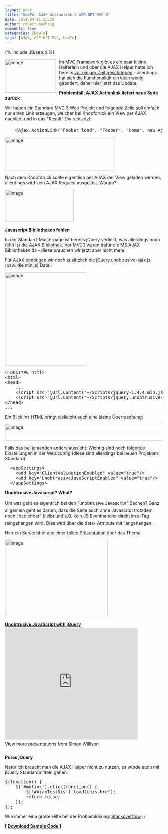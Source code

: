 ```yaml
---
layout: post
title: "HowTo: AJAX Actionlink & ASP.NET MVC 3"
date: 2011-04-11 23:33
author: robert.muehsig
comments: true
categories: [HowTo]
tags: [AJAX, ASP.NET MVC, HowTo]
---
```

{% include JB/setup %}
<p><a href="{{BASE_PATH}}/assets/wp-images/image1241.png"><img style="border-right-width: 0px; margin: 0px 10px 0px 0px; display: inline; border-top-width: 0px; border-bottom-width: 0px; border-left-width: 0px" title="image" border="0" alt="image" align="left" src="{{BASE_PATH}}/assets/wp-images/image_thumb421.png" width="163" height="107" /></a> </p>  <p>Im MVC Framework gibt es ein paar kleine Helferlein und über die AJAX Helper hatte ich bereits <a href="http://code-inside.de/blog/2009/08/25/howto-ajax-und-aspnet-mvc/">vor einiger Zeit geschrieben</a> - allerdings hat sich die Funktionalität ein klein wenig geändert, daher hier jetzt das Update.</p> <!--more-->  <p><strong>Problemfall: AJAX Actionlink liefert neue Seite zurück</strong></p>  <p>Wir haben ein Standard MVC 3 Web Projekt und folgende Zeile soll einfach nur einen Link erzeugen, welcher bei Knopfdruck ein View per AJAX nachlädt und in das "Result” Div reinsetzt:</p>  <div style="padding-bottom: 0px; margin: 0px; padding-left: 0px; padding-right: 0px; display: inline; float: none; padding-top: 0px" id="scid:812469c5-0cb0-4c63-8c15-c81123a09de7:ffd83d40-ebc2-49c2-a2e1-dcee5333b293" class="wlWriterEditableSmartContent"><pre name="code" class="c#">    @Ajax.ActionLink("Foobar load", "Foobar", "Home", new AjaxOptions() { HttpMethod = "Get", UpdateTargetId = "Result" })</pre></div>

<p><a href="{{BASE_PATH}}/assets/wp-images/image1242.png"><img style="border-right-width: 0px; display: inline; border-top-width: 0px; border-bottom-width: 0px; border-left-width: 0px" title="image" border="0" alt="image" src="{{BASE_PATH}}/assets/wp-images/image_thumb422.png" width="350" height="105" /></a> </p>

<p></p>

<p>Nach dem Knopfdruck sollte eigentlich per AJAX der View geladen werden, allerdings wird kein AJAX Request ausgelöst. Warum?</p>

<p><a href="{{BASE_PATH}}/assets/wp-images/image1243.png"><img style="border-right-width: 0px; display: inline; border-top-width: 0px; border-bottom-width: 0px; border-left-width: 0px" title="image" border="0" alt="image" src="{{BASE_PATH}}/assets/wp-images/image_thumb423.png" width="220" height="103" /></a>&#160;</p>

<p><strong>Javascript Bibliotheken fehlen</strong></p>

<p>In der Standard-Masterpage ist bereits jQuery verlinkt, was allerdings noch fehlt ist die AJAX Bibliothek. Vor MVC3 waren dafür die MS AJAX Bibliotheken da - diese brauchen wir jetzt aber nicht mehr.</p>

<p>Für AJAX benötigen wir noch zusätzlich die jQuery.unobtrusive-ajax.js (bzw. die min.js) Datei!</p>

<p><a href="{{BASE_PATH}}/assets/wp-images/image1244.png"><img style="border-right-width: 0px; display: inline; border-top-width: 0px; border-bottom-width: 0px; border-left-width: 0px" title="image" border="0" alt="image" src="{{BASE_PATH}}/assets/wp-images/image_thumb424.png" width="260" height="297" /></a> </p>

<div style="padding-bottom: 0px; margin: 0px; padding-left: 0px; padding-right: 0px; display: inline; float: none; padding-top: 0px" id="scid:812469c5-0cb0-4c63-8c15-c81123a09de7:444b96ac-250c-42f0-aa49-a792c96e4570" class="wlWriterEditableSmartContent"><pre name="code" class="c#">&lt;!DOCTYPE html&gt;
&lt;html&gt;
&lt;head&gt;
    ...
    &lt;script src="@Url.Content("~/Scripts/jquery-1.4.4.min.js")" type="text/javascript"&gt;&lt;/script&gt;
    &lt;script src="@Url.Content("~/Scripts/jquery.unobtrusive-ajax.min.js")" type="text/javascript"&gt;&lt;/script&gt;
&lt;/head&gt;
...</pre></div>

<p></p>

<p></p>

<p>Ein Blick ins HTML bringt vielleicht auch eine kleine Überraschung:</p>

<p><a href="{{BASE_PATH}}/assets/wp-images/image1245.png"><img style="border-right-width: 0px; display: inline; border-top-width: 0px; border-bottom-width: 0px; border-left-width: 0px" title="image" border="0" alt="image" src="{{BASE_PATH}}/assets/wp-images/image_thumb425.png" width="568" height="54" /></a> </p>

<p>Falls das bei jemanden anders aussieht: Wichtig sind noch folgende Einstellungen in der Web.config (diese sind allerdings bei neuen Projekten Standard)</p>

<div style="padding-bottom: 0px; margin: 0px; padding-left: 0px; padding-right: 0px; display: inline; float: none; padding-top: 0px" id="scid:812469c5-0cb0-4c63-8c15-c81123a09de7:a6846b87-85dc-405f-9969-3d4065855837" class="wlWriterEditableSmartContent"><pre name="code" class="c#">  &lt;appSettings&gt;
    &lt;add key="ClientValidationEnabled" value="true"/&gt; 
    &lt;add key="UnobtrusiveJavaScriptEnabled" value="true"/&gt; 
  &lt;/appSettings&gt;</pre></div>

<p></p>

<p><strong>Unobtrusive Javascript? What?</strong></p>

<p>Um was geht es eigentlich bei den "unobtrusive Javascript” Sachen? Ganz allgemein geht es darum, dass die Seite auch ohne Javascript trotzdem noch "bedienbar” bleibt und z.B. kein JS Eventhandler direkt im a-Tag reingehangen wird. Dies wird über die data- Attribute mit "angehangen.</p>

<p>Hier ein Screenshot aus einer <a href="http://simonwillison.net/static/2008/xtech/">tollen Präsentation</a> über das Thema:</p>

<p><a href="{{BASE_PATH}}/assets/wp-images/image1246.png"><img style="border-right-width: 0px; display: inline; border-top-width: 0px; border-bottom-width: 0px; border-left-width: 0px" title="image" border="0" alt="image" src="{{BASE_PATH}}/assets/wp-images/image_thumb426.png" width="329" height="248" /></a></p>

<div style="width: 425px" id="__ss_390708"><strong style="margin: 12px 0px 4px; display: block"><a title="Unobtrusive JavaScript with jQuery" href="http://www.slideshare.net/simon/unobtrusive-javascript-with-jquery">Unobtrusive JavaScript with jQuery</a></strong> <iframe height="355" marginheight="0" src="http://www.slideshare.net/slideshow/embed_code/390708" frameborder="0" width="425" marginwidth="0" scrolling="no"></iframe>

  <div style="padding-bottom: 12px; padding-left: 0px; padding-right: 0px; padding-top: 5px">View more <a href="http://www.slideshare.net/">presentations</a> from <a href="http://www.slideshare.net/simon">Simon Willison</a> </div>
</div>

<p><strong>Pures jQuery</strong></p>

<p>Natürlich braucht man die AJAX Helper nicht zu nutzen, es würde auch mit jQuery Standardmitteln gehen:</p>

<div style="padding-bottom: 0px; margin: 0px; padding-left: 0px; padding-right: 0px; display: inline; float: none; padding-top: 0px" id="scid:812469c5-0cb0-4c63-8c15-c81123a09de7:b87c5977-dadd-4bba-8615-f9bcf880f7c4" class="wlWriterEditableSmartContent"><pre name="code" class="c#">$(function() {
    $('#mylink').click(function() {
        $('#AjaxTestDiv').load(this.href);
        return false;
    });
});</pre></div>

<p>Wie immer eine große Hilfe bei der Problemlösung: <a href="http://stackoverflow.com/questions/4973605/ajax-actionlink-not-working-response-isajaxrequest-is-always-false">Stackoverflow</a> :)</p>

<p><strong>[ </strong><a href="{{BASE_PATH}}/assets/files/democode/mvc3ajaxactionlink/mvc3ajaxactionlink.zip"><strong>Download Sample Code</strong></a><strong> ]</strong></p>
